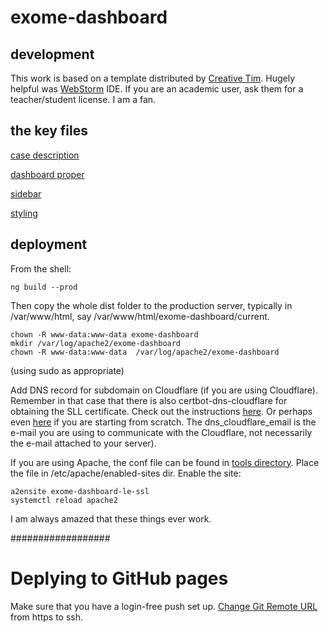 # exome-dashboard

## development
This work is based on a template distributed by 
[Creative Tim](https://www.creative-tim.com/bootstrap-themes/free). 
Hugely helpful was [WebStorm](https://www.jetbrains.com/webstorm/) IDE. If you are
an academic user, ask them for a teacher/student license. I am a fan.

## the key files

[case description](/src/app/pages/cases)

[dashboard proper](/src/app/pages/cases)

[sidebar](/src/app/components/sidebar)

[styling](/src/assets/scss/black-dashboard)

## deployment

From the shell:

```
ng build --prod
```

Then copy the whole dist folder to the production server, typically in /var/www/html,
say /var/www/html/exome-dashboard/current.

```
chown -R www-data:www-data exome-dashboard
mkdir /var/log/apache2/exome-dashboard
chown -R www-data:www-data  /var/log/apache2/exome-dashboard
```


(using sudo as appropriate)


Add DNS record for subdomain on Cloudflare (if you are using Cloudflare). 
Remember in that case that there is also  certbot-dns-cloudflare for obtaining the
SLL certificate. Check out the instructions 
[here](https://certbot-dns-cloudflare.readthedocs.io/en/stable/). 
Or perhaps even 
[here](https://symplecticgames.wordpress.com/2019/06/16/new-host-checklist/) if you are
starting from scratch. The dns_cloudflare_email is the e-mail you are using to 
communicate with the Cloudflare, not necessarily the e-mail attached to
your server). 

If you are using Apache, the conf file can be found in [tools directory](/tools/exome-dashboard-le-ssl.conf). 
Place the file in /etc/apache/enabled-sites dir. Enable the site:

```
a2ensite exome-dashboard-le-ssl
systemctl reload apache2
```


I am always amazed that these things ever work.

##################
# Deplying to GitHub pages

Make sure that you have a login-free push set up. [Change Git Remote URL](https://linuxize.com/post/how-to-change-git-remote-url/)
 from https to ssh. 
